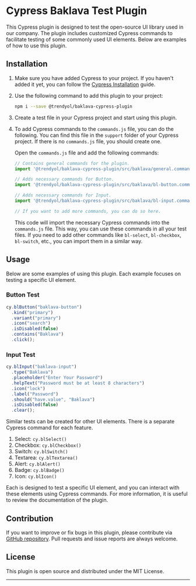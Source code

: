 # Cypress Baklava Test Plugin

This Cypress plugin is designed to test the open-source UI library used in our company. The plugin includes customized Cypress commands to facilitate testing of some commonly used UI elements. Below are examples of how to use this plugin.

## Installation

1. Make sure you have added Cypress to your project. If you haven't added it yet, you can follow the [Cypress Installation](https://docs.cypress.io/guides/getting-started/installing-cypress) guide.

2. Use the following command to add this plugin to your project:

   ```bash
   npm i --save @trendyol/baklava-cypress-plugin
   ```

3. Create a test file in your Cypress project and start using this plugin.

4. To add Cypress commands to the `commands.js` file, you can do the following. You can find this file in the `support` folder of your Cypress project. If there is no `commands.js` file, you should create one.

   Open the `commands.js` file and add the following commands:

   ```javascript
   // Contains general commands for the plugin.
   import '@trendyol/baklava-cypress-plugin/src/baklava/general.command';

   // Adds necessary commands for Button.
   import '@trendyol/baklava-cypress-plugin/src/baklava/bl-button.command';

   // Adds necessary commands for Input.
   import '@trendyol/baklava-cypress-plugin/src/baklava/bl-input.command';

   // If you want to add more commands, you can do so here.
   ```

   This code will import the necessary Cypress commands into the `commands.js` file. This way, you can use these commands in all your test files. If you need to add other commands like `bl-select`, `bl-checkbox`, `bl-switch`, etc., you can import them in a similar way.

## Usage

Below are some examples of using this plugin. Each example focuses on testing a specific UI element.

### Button Test

```javascript
cy.blButton("baklava-button")
  .kind("primary")
  .variant("primary")
  .icon("search")
  .isDisabled(false)
  .contains("Baklava")
  .click();
```

### Input Test

```javascript
cy.blInput("baklava-input")
  .type("Baklava")
  .placeholder("Enter Your Password")
  .helpText("Password must be at least 8 characters")
  .icon("lock")
  .label("Password")
  .should("have.value", "Baklava")
  .isDisabled(false)
  .clear();
```

Similar tests can be created for other UI elements. There is a separate Cypress command for each feature.

1. Select: `cy.blSelect()`
2. Checkbox: `cy.blCheckbox()`
3. Switch: `cy.blSwitch()`
4. Textarea: `cy.blTextarea()`
5. Alert: `cy.blAlert()`
6. Badge: `cy.blBadge()`
7. Icon: `cy.blIcon()`

Each is designed to test a specific UI element, and you can interact with these elements using Cypress commands. For more information, it is useful to review the documentation of the plugin.

## Contribution

If you want to improve or fix bugs in this plugin, please contribute via [GitHub repository](https://github.com/Trendyol/baklava-cypress-plugin). Pull requests and issue reports are always welcome.

## License

This plugin is open source and distributed under the MIT License.

---
